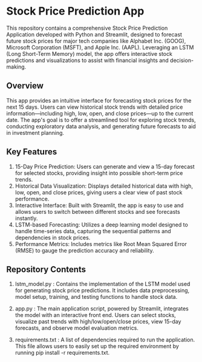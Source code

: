 # Stock Price Prediction App
This repository contains a comprehensive Stock Price Prediction Application developed with Python and Streamlit, designed to forecast future stock prices for major tech companies like Alphabet Inc. (GOOG), Microsoft Corporation (MSFT), and Apple Inc. (AAPL). Leveraging an LSTM (Long Short-Term Memory) model, the app offers interactive stock predictions and visualizations to assist with financial insights and decision-making.

## Overview
This app provides an intuitive interface for forecasting stock prices for the next 15 days. Users can view historical stock trends with detailed price information—including high, low, open, and close prices—up to the current date. The app's goal is to offer a streamlined tool for exploring stock trends, conducting exploratory data analysis, and generating future forecasts to aid in investment planning.

## Key Features
1. 15-Day Price Prediction: Users can generate and view a 15-day forecast for selected stocks, providing insight into possible short-term price trends.
2. Historical Data Visualization: Displays detailed historical data with high, low, open, and close prices, giving users a clear view of past stock performance.
3. Interactive Interface: Built with Streamlit, the app is easy to use and allows users to switch between different stocks and see forecasts instantly.
4. LSTM-based Forecasting: Utilizes a deep learning model designed to handle time-series data, capturing the sequential patterns and dependencies in stock prices.
5. Performance Metrics: Includes metrics like Root Mean Squared Error (RMSE) to gauge the prediction accuracy and reliability.

## Repository Contents
1. lstm_model.py :
   Contains the implementation of the LSTM model used for generating stock price predictions. It includes data preprocessing, model setup, training, and testing functions to handle stock data.

3. app.py :
   The main application script, powered by Streamlit, integrates the model with an interactive front end. Users can select stocks, visualize past trends with high/low/open/close prices, view 15-day forecasts, and observe model evaluation metrics.

5. requirements.txt :
   A list of dependencies required to run the application. This file allows users to easily set up the required environment by running pip install -r requirements.txt.
